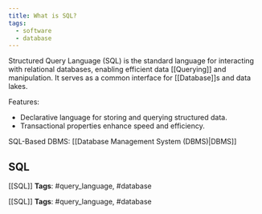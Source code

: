 ```yaml
---
title: What is SQL?
tags:
  - software
  - database
---
```

Structured Query Language (SQL) is the standard language for interacting with relational databases, enabling efficient data [[Querying]] and manipulation. It serves as a common interface for [[Database]]s and data lakes.

Features: 
  - Declarative language for storing and querying structured data.
  - Transactional properties enhance speed and efficiency.
  
SQL-Based DBMS: [[Database Management System (DBMS)|DBMS]]


## SQL
 [[SQL]]
   **Tags**: #query_language, #database



[[SQL]]
   **Tags**: #query_language, #database